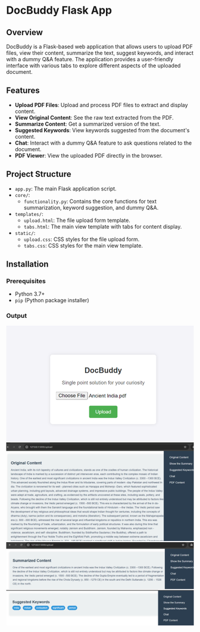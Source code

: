 # DocBuddy Flask App

## Overview

DocBuddy is a Flask-based web application that allows users to upload PDF files, view their content, summarize the text, suggest keywords, and interact with a dummy Q&A feature. The application provides a user-friendly interface with various tabs to explore different aspects of the uploaded document.

## Features

- **Upload PDF Files**: Upload and process PDF files to extract and display content.
- **View Original Content**: See the raw text extracted from the PDF.
- **Summarize Content**: Get a summarized version of the text.
- **Suggested Keywords**: View keywords suggested from the document's content.
- **Chat**: Interact with a dummy Q&A feature to ask questions related to the document.
- **PDF Viewer**: View the uploaded PDF directly in the browser.

## Project Structure

- `app.py`: The main Flask application script.
- `core/`:
  - `functionality.py`: Contains the core functions for text summarization, keyword suggestion, and dummy Q&A.
- `templates/`:
  - `upload.html`: The file upload form template.
  - `tabs.html`: The main view template with tabs for content display.
- `static/`:
  - `upload.css`: CSS styles for the file upload form.
  - `tabs.css`: CSS styles for the main view template.

## Installation

### Prerequisites

- Python 3.7+
- `pip` (Python package installer)

### Output

<img src='https://github.com/codeasarjun/docBuddy/blob/main/img/home_page.png'>
<img src='https://github.com/codeasarjun/docBuddy/blob/main/img/landing_page.png'>
<img src='https://github.com/codeasarjun/docBuddy/blob/main/img/summary.png'>
<img src='https://github.com/codeasarjun/docBuddy/blob/main/img/keywords.png'>
